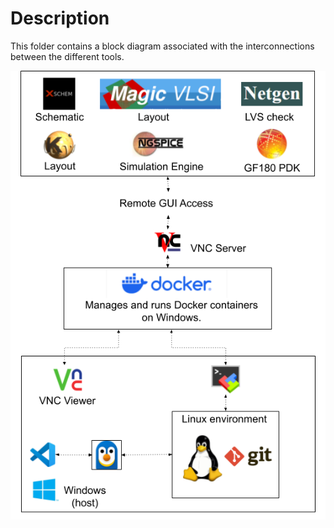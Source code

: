 # Description

This folder contains a block diagram associated with the interconnections between the different tools.

<p align="center">
   <img src="./Tool_interaction_diagram.png" width="600" />
</p>  
